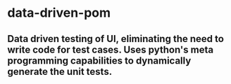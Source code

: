 # data-driven-pom

## Data driven testing of UI, eliminating the need to write code for test cases. Uses python's meta programming capabilities to dynamically generate the unit tests. 
